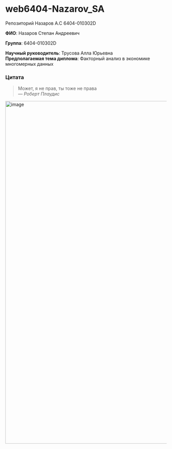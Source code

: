 # web6404-Nazarov_SA
Репозиторий Назаров А.С 6404-010302D  

**ФИО**: Назаров Степан Андреевич  

**Группа**: 6404-010302D  

**Научный руководитель**: Трусова Алла Юрьевна  
**Предполагаемая тема диплома**: Факторный анализ в экономике многомерных данных  

### Цитата

> Может, я не прав, ты тоже не права  
> — *Роберт Плаудис*

<img width="800" height="1067" alt="image" src="https://github.com/user-attachments/assets/2c4b3745-dfd2-4227-afa4-7f25d6337214" />


